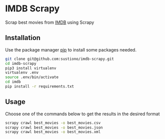 # IMDB Scrapy

Scrap best movies from [IMDB](https://www.imdb.com/search/title/?genres=drama&groups=top_250&sort=user_rating,desc) using Scrapy

## Installation

Use the package manager [pip](https://pip.pypa.io/en/stable/) to install some packages needed.

```bash
git clone git@github.com:sustiono/imdb-scrapy.git
cd imdb-scrapy
pip3 install virtualenv
virtualenv .env
source .env/bin/activate
cd imdb
pip install -r requirements.txt
```

## Usage
Choose one of the commands below to get the results in the desired format

```bash
scrapy crawl best_movies -o best_movies.csv
scrapy crawl best_movies -o best_movies.json
scrapy crawl best_movies -o best_movies.xml
```
